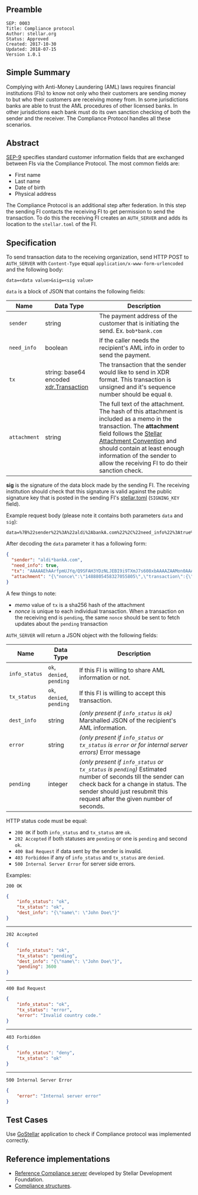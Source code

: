 ## Preamble

```
SEP: 0003
Title: Compliance protocol
Author: stellar.org
Status: Approved
Created: 2017-10-30
Updated: 2018-07-15
Version 1.0.1
```

## Simple Summary
Complying with Anti-Money Laundering (AML) laws requires financial institutions (FIs) to know not only who their customers are sending money to but who their customers are receiving money from. In some jurisdictions banks are able to trust the AML procedures of other licensed banks. In other jurisdictions each bank must do its own sanction checking of both the sender and the receiver. The Compliance Protocol handles all these scenarios.

## Abstract

[SEP-9](sep-0009.md) specifies standard customer information fields that are exchanged between FIs via the Compliance Protocol. The most common fields are:

* First name
* Last name
* Date of birth
* Physical address

The Compliance Protocol is an additional step after federation. In this step the sending FI contacts the receiving FI to get permission to send the transaction. To do this the receiving FI creates an `AUTH_SERVER` and adds its location to the `stellar.toml` of the FI.

## Specification

To send transaction data to the receiving organization, send HTTP POST to `AUTH_SERVER` with `Content-Type` equal `application/x-www-form-urlencoded` and the following body:
```
data=<data value>&sig=<sig value>
```

`data` is a block of JSON that contains the following fields:

Name | Data Type | Description
-----|-----------|------------
`sender` | string | The payment address of the customer that is initiating the send. Ex. `bob*bank.com`
`need_info` | boolean | If the caller needs the recipient's AML info in order to send the payment.
`tx` | string: base64 encoded [xdr.Transaction](https://github.com/stellar/stellar-core/blob/4961b8bb4a64c68838632c5865389867e9f02840/src/xdr/Stellar-transaction.x#L297-L322) | The transaction that the sender would like to send in XDR format. This transaction is unsigned and it's sequence number should be equal `0`.
`attachment` | string | The full text of the attachment. The hash of this attachment is included as a memo in the transaction. The **attachment** field follows the [Stellar Attachment Convention](./attachment.md) and should contain at least enough information of the sender to allow the receiving FI to do their sanction check.

**sig** is the signature of the data block made by the sending FI. The receiving institution should check that this signature is valid against the public signature key that is posted in the sending FI's [stellar.toml](https://www.stellar.org/developers/guides/concepts/stellar-toml.html) (`SIGNING_KEY` field).

Example request body (please note it contains both parameters `data` and `sig`):
```
data=%7B%22sender%22%3A%22aldi%2AbankA.com%22%2C%22need_info%22%3Atrue%2C%22tx%22%3A%22AAAAAEhAArfpmUJYq%2FQ9SFAH3YDzNLJEBI9i9TXmJ7s608xbAAAAZAAMon0AAAAJAAAAAAAAAAPUg1%2FwDrMDozn8yfiCA8LLC0wF10q5n5lo0GiFQXpPsAAAAAEAAAAAAAAAAQAAAADdvkoXq6TXDV9IpguvNHyAXaUH4AcCLqhToJpaG6cCyQAAAAAAAAAAAJiWgAAAAAA%3D%22%2C%22attachment%22%3A%22%7B%5C%22nonce%5C%22%3A%5C%221488805458327055805%5C%22%2C%5C%22transaction%5C%22%3A%7B%5C%22sender_info%5C%22%3A%7B%5C%22address%5C%22%3A%5C%22678+Mission+St%5C%22%2C%5C%22city%5C%22%3A%5C%22San+Francisco%5C%22%2C%5C%22country%5C%22%3A%5C%22US%5C%22%2C%5C%22first_name%5C%22%3A%5C%22Aldi%5C%22%2C%5C%22last_name%5C%22%3A%5C%22Dobbs%5C%22%7D%2C%5C%22route%5C%22%3A%5C%221%5C%22%2C%5C%22note%5C%22%3A%5C%22%5C%22%2C%5C%22extra%5C%22%3A%5C%22%5C%22%7D%2C%5C%22operations%5C%22%3Anull%7D%22%7D&sig=KgvyQTZsZQoaMy8jdwCUfLayfgfFMUdZJ%2B0BIvEwiH5aJhBXvhV%2BipRok1asjSCUS%2FUaGeGKDoizS1%2BtFiiyAA%3D%3D

```

After decoding the `data` parameter it has a following form:

```json
{
  "sender": "aldi*bankA.com",
  "need_info": true,
  "tx": "AAAAAEhAArfpmUJYq/Q9SFAH3YDzNLJEBI9i9TXmJ7s608xbAAAAZAAMon0AAAAJAAAAAAAAAAPUg1/wDrMDozn8yfiCA8LLC0wF10q5n5lo0GiFQXpPsAAAAAEAAAAAAAAAAQAAAADdvkoXq6TXDV9IpguvNHyAXaUH4AcCLqhToJpaG6cCyQAAAAAAAAAAAJiWgAAAAAA=",
  "attachment": "{\"nonce\":\"1488805458327055805\",\"transaction\":{\"sender_info\":{\"address\":\"678 Mission St\",\"city\":\"San Francisco\",\"country\":\"US\",\"first_name\":\"Aldi\",\"last_name\":\"Dobbs\"},\"route\":\"1\",\"note\":\"\",\"extra\":\"\"},\"operations\":null}"
}
```

A few things to note:

- *memo* value of `tx` is a sha256 hash of the attachment
- *nonce* is unique to each individual transaction. When a transaction on the receiving end is `pending`, the same `nonce` should be sent to fetch updates about the `pending` transaction

`AUTH_SERVER` will return a JSON object with the following fields:

Name | Data Type | Description
-----|-----------|------------
`info_status` | `ok`, `denied`, `pending` | If this FI is willing to share AML information or not.
`tx_status` | `ok`, `denied`, `pending` | If this FI is willing to accept this transaction.
`dest_info` | string | *(only present if `info_status` is `ok`)* Marshalled JSON of the recipient's AML information.
`error` | string | *(only present if `info_status` or `tx_status` is `error` or for internal server errors)* Error message
`pending` | integer | *(only present if `info_status` or `tx_status` is `pending`)* Estimated number of seconds till the sender can check back for a change in status. The sender should just resubmit this request after the given number of seconds.

HTTP status code must be equal:
* `200 OK` if both `info_status` and `tx_status` are `ok`.
* `202 Accepted` if both statuses are `pending` or one is `pending` and second `ok`.
* `400 Bad Request` if data sent by the sender is invalid.
* `403 Forbidden` if any of `info_status` and `tx_status` are `denied`.
* `500 Internal Server Error` for server side errors.

Examples:

```
200 OK
```
```json
{
    "info_status": "ok",
    "tx_status": "ok",
    "dest_info": "{\"name\": \"John Doe\"}"
}
```
---
```
202 Accepted
```
```json
{
    "info_status": "ok",
    "tx_status": "pending",
    "dest_info": "{\"name\": \"John Doe\"}",
    "pending": 3600
}
```
---
```
400 Bad Request
```
```json
{
    "info_status": "ok",
    "tx_status": "error",
    "error": "Invalid country code."
}
```
---
```
403 Forbidden
```
```json
{
    "info_status": "deny",
    "tx_status": "ok"
}
```
---
```
500 Internal Server Error
```
```json
{
    "error": "Internal server error"
}
```

## Test Cases

Use [GoStellar](https://gostellar.org/) application to check if Compliance protocol was implemented correctly.

## Reference implementations

* [Reference Compliance server](https://github.com/stellar/bridge-server/blob/master/readme_compliance.md) developed by Stellar Development Foundation.
* [Compliance structures](https://github.com/stellar/go/tree/master/protocols/compliance).

